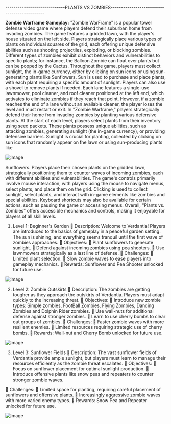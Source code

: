 -----------------------------PLANTS VS ZOMBIES---------------------------------------------


**Zombie Warframe Gameplay:**
"Zombie WarFrame" is a popular tower defense video game where players defend their suburban
home from invading zombies. The game features a gridded lawn, with the player's house situated
on the left side. Players strategically place various types of plants on individual squares of the grid,
each offering unique defensive abilities such as shooting projectiles, exploding, or blocking
zombies. Different types of zombies exhibit distinct behaviors and vulnerabilities to specific plants;
for instance, the Balloon Zombie can float over plants but can be popped by the Cactus.
Throughout the game, players must collect sunlight, the in-game currency, either by clicking on
sun icons or using sun-generating plants like Sunflowers. Sun is used to purchase and place plants,
with each plant requiring a specific amount of sunlight. Players can also use a shovel to remove
plants if needed. Each lane features a single-use lawnmower, pool cleaner, and roof cleaner
positioned at the left end, which activates to eliminate zombies if they reach that point. However,
if a zombie reaches the end of a lane without an available cleaner, the player loses the level and
must restart or exit.
In "Zombie Warframe," players strategically defend their home from invading zombies by planting
various defensive plants. At the start of each level, players select plants from their inventory using
seed packets. These plants possess unique abilities, such as attacking zombies, generating sunlight
(the in-game currency), or providing defensive barriers. Sunlight is crucial for planting, collected
by clicking on sun icons that randomly appear on the lawn or using sun-producing plants like


![image](https://github.com/ZakiNabeel/PLANTS-VS-ZOMBIES-OOP-PROJECT-V1.0/assets/142420375/55cedd85-561c-4355-8e03-750cbb1df021)



Sunflowers. Players place their chosen plants on the gridded lawn, strategically positioning them
to counter waves of incoming zombies, each with different abilities and vulnerabilities. The game's
controls primarily involve mouse interaction, with players using the mouse to navigate menus,
select plants, and place them on the grid. Clicking is used to collect sunlight, select plants, and
interact with in-game elements like zombies and special abilities. Keyboard shortcuts may also be
available for certain actions, such as pausing the game or accessing menus. Overall, "Plants vs.
Zombies" offers accessible mechanics and controls, making it enjoyable for players of all skill levels.



1. Level 1: Beginner's Garden
 Description: Welcome to Verdantia! Players are introduced to the basics of
gameplay in a peaceful garden setting. The sun is shining, and everything seems
tranquil until the first wave of zombies approaches.
 Objectives:
 Plant sunflowers to generate sunlight.
 Defend against incoming zombies using pea shooters.
 Use lawnmowers strategically as a last line of defense.
 Challenges:
 Limited plant selection.
 Slow zombie waves to ease players into gameplay mechanics.
 Rewards: Sunflower and Pea Shooter unlocked for future use.

![image](https://github.com/ZakiNabeel/PLANTS-VS-ZOMBIES-OOP-PROJECT-V1.0/assets/142420375/e1e63242-2123-48f9-b282-94c2adc52b69)


2. Level 2: Zombie Outskirts
 Description: The zombies are getting tougher as they approach the outskirts of
Verdantia. Players must adapt quickly to the increasing threat.
 Objectives:
 Introduce new zombie types: Simple zombies, FootBall Zombies, Flying
Zombies, Dancing Zombies and Dolphin Rider zombies.
 Use wall-nuts for additional defense against stronger zombies.
 Learn to use cherry bombs to clear out groups of zombies.
 Challenges:
 Faster zombie waves with more resilient enemies.
 Limited resources requiring strategic use of cherry bombs.
 Rewards: Wall-nut and Cherry Bomb unlocked for future use.

![image](https://github.com/ZakiNabeel/PLANTS-VS-ZOMBIES-OOP-PROJECT-V1.0/assets/142420375/1d24e406-ee9d-4fba-9d85-3224f11a4d17)


3. Level 3: Sunflower Fields
 Description: The vast sunflower fields of Verdantia provide ample sunlight, but
players must learn to manage their resources efficiently as the zombie threat
escalates.
 Objectives:
 Focus on sunflower placement for optimal sunlight production.
 Introduce offensive plants like snow peas and repeaters to counter stronger
zombie waves.

 Challenges:
 Limited space for planting, requiring careful placement of sunflowers and
offensive plants.
 Increasingly aggressive zombie waves with more varied enemy types.
 Rewards: Snow Pea and Repeater unlocked for future use.

![image](https://github.com/ZakiNabeel/PLANTS-VS-ZOMBIES-OOP-PROJECT-V1.0/assets/142420375/ae68e7ed-fa1f-44a0-a375-3f5985c0c405)

